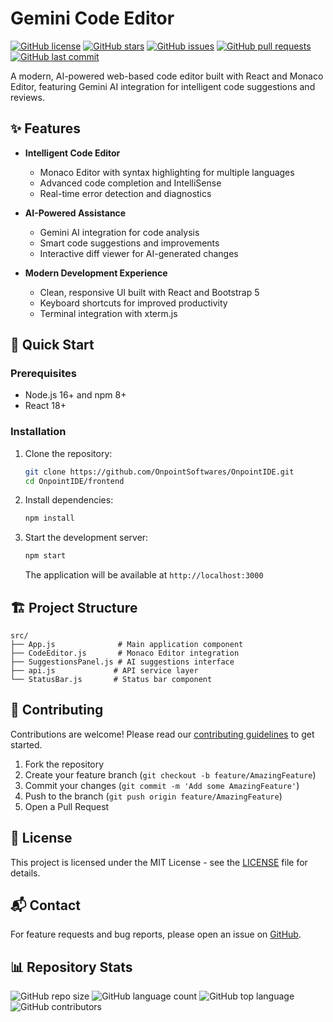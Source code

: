 # Gemini Code Editor

[![GitHub license](https://img.shields.io/github/license/OnpointSoftwares/OnpointIDE?style=flat-square)](https://github.com/OnpointSoftwares/OnpointIDE/blob/main/LICENSE)
[![GitHub stars](https://img.shields.io/github/stars/OnpointSoftwares/OnpointIDE?style=flat-square)](https://github.com/OnpointSoftwares/OnpointIDE/stargazers)
[![GitHub issues](https://img.shields.io/github/issues/OnpointSoftwares/OnpointIDE?style=flat-square)](https://github.com/OnpointSoftwares/OnpointIDE/issues)
[![GitHub pull requests](https://img.shields.io/github/issues-pr/OnpointSoftwares/OnpointIDE?style=flat-square)](https://github.com/OnpointSoftwares/OnpointIDE/pulls)
[![GitHub last commit](https://img.shields.io/github/last-commit/OnpointSoftwares/OnpointIDE?style=flat-square)](https://github.com/OnpointSoftwares/OnpointIDE/commits/main)

A modern, AI-powered web-based code editor built with React and Monaco Editor, featuring Gemini AI integration for intelligent code suggestions and reviews.

## ✨ Features

- **Intelligent Code Editor**
  - Monaco Editor with syntax highlighting for multiple languages
  - Advanced code completion and IntelliSense
  - Real-time error detection and diagnostics

- **AI-Powered Assistance**
  - Gemini AI integration for code analysis
  - Smart code suggestions and improvements
  - Interactive diff viewer for AI-generated changes

- **Modern Development Experience**
  - Clean, responsive UI built with React and Bootstrap 5
  - Keyboard shortcuts for improved productivity
  - Terminal integration with xterm.js

## 🚀 Quick Start

### Prerequisites
- Node.js 16+ and npm 8+
- React 18+

### Installation

1. Clone the repository:
   ```bash
   git clone https://github.com/OnpointSoftwares/OnpointIDE.git
   cd OnpointIDE/frontend
   ```

2. Install dependencies:
   ```bash
   npm install
   ```

3. Start the development server:
   ```bash
   npm start
   ```
   The application will be available at `http://localhost:3000`

## 🏗️ Project Structure

```
src/
├── App.js              # Main application component
├── CodeEditor.js       # Monaco Editor integration
├── SuggestionsPanel.js # AI suggestions interface
├── api.js             # API service layer
└── StatusBar.js       # Status bar component
```

## 🤝 Contributing

Contributions are welcome! Please read our [contributing guidelines](CONTRIBUTING.md) to get started.

1. Fork the repository
2. Create your feature branch (`git checkout -b feature/AmazingFeature`)
3. Commit your changes (`git commit -m 'Add some AmazingFeature'`)
4. Push to the branch (`git push origin feature/AmazingFeature`)
5. Open a Pull Request

## 📄 License

This project is licensed under the MIT License - see the [LICENSE](LICENSE) file for details.

## 📬 Contact

For feature requests and bug reports, please open an issue on [GitHub](https://github.com/OnpointSoftwares/OnpointIDE/issues).

## 📊 Repository Stats

![GitHub repo size](https://img.shields.io/github/repo-size/OnpointSoftwares/OnpointIDE?style=flat-square)
![GitHub language count](https://img.shields.io/github/languages/count/OnpointSoftwares/OnpointIDE?style=flat-square)
![GitHub top language](https://img.shields.io/github/languages/top/OnpointSoftwares/OnpointIDE?style=flat-square)
![GitHub contributors](https://img.shields.io/github/contributors/OnpointSoftwares/OnpointIDE?style=flat-square)
